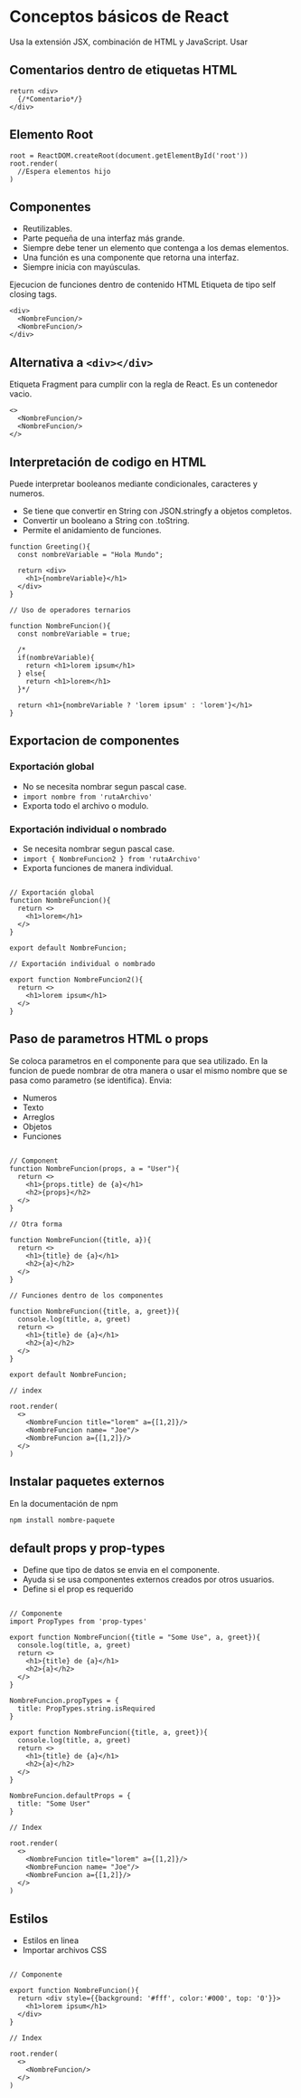 # Conceptos básicos de React

Usa la extensión JSX, combinación de HTML y JavaScript.
Usar

## Comentarios dentro de etiquetas HTML

```JSX
return <div>
  {/*Comentario*/}
</div>
```

## Elemento Root

```JSX
root = ReactDOM.createRoot(document.getElementById('root'))
root.render(
  //Espera elementos hijo
)
```

## Componentes

- Reutilizables.
- Parte pequeña de una interfaz más grande.
- Siempre debe tener un elemento que contenga a los demas elementos.
- Una función es una componente que retorna una interfaz.
- Siempre inicia con mayúsculas.

Ejecucion de funciones dentro de contenido HTML
Etiqueta de tipo self closing tags.

```JSX
<div>
  <NombreFuncion/>
  <NombreFuncion/>
</div>
```

## Alternativa a `<div></div>`

Etiqueta Fragment para cumplir con la regla de React.
Es un contenedor vacio.

```JSX
<>
  <NombreFuncion/>
  <NombreFuncion/>
</>
```

## Interpretación de codigo en HTML

Puede interpretar booleanos mediante condicionales, caracteres y numeros.

- Se tiene que convertir en String con JSON.stringfy a objetos completos.
- Convertir un booleano a String con .toString.
- Permite el anidamiento de funciones.

```JSX
function Greeting(){
  const nombreVariable = "Hola Mundo";

  return <div>
    <h1>{nombreVariable}</h1>
  </div>
}

// Uso de operadores ternarios

function NombreFuncion(){
  const nombreVariable = true;

  /*
  if(nombreVariable){
    return <h1>lorem ipsum</h1>
  } else{
    return <h1>lorem</h1>
  }*/

  return <h1>{nombreVariable ? 'lorem ipsum' : 'lorem'}</h1>
}
```

## Exportacion de componentes

### Exportación global

- No se necesita nombrar segun pascal case.
- `import nombre from 'rutaArchivo'`
- Exporta todo el archivo o modulo.

### Exportación individual o nombrado

- Se necesita nombrar segun pascal case.
- `import { NombreFuncion2 } from 'rutaArchivo'`
- Exporta funciones de manera individual.

```JSX

// Exportación global
function NombreFuncion(){
  return <>
    <h1>lorem</h1>
  </>
}

export default NombreFuncion;

// Exportación individual o nombrado

export function NombreFuncion2(){
  return <>
    <h1>lorem ipsum</h1>
  </>
}

```

## Paso de parametros HTML o props

Se coloca parametros en el componente para que sea utilizado. En la funcion de puede nombrar de otra manera o usar el mismo nombre que se pasa como parametro (se identifica).
Envia:

- Numeros
- Texto
- Arreglos
- Objetos
- Funciones

```JSX

// Component
function NombreFuncion(props, a = "User"){
  return <>
    <h1>{props.title} de {a}</h1>
    <h2>{props}</h2>
  </>
}

// Otra forma

function NombreFuncion({title, a}){
  return <>
    <h1>{title} de {a}</h1>
    <h2>{a}</h2>
  </>
}

// Funciones dentro de los componentes

function NombreFuncion({title, a, greet}){
  console.log(title, a, greet)
  return <>
    <h1>{title} de {a}</h1>
    <h2>{a}</h2>
  </>
}

export default NombreFuncion;

// index

root.render(
  <>
    <NombreFuncion title="lorem" a={[1,2]}/>
    <NombreFuncion name= "Joe"/>
    <NombreFuncion a={[1,2]}/>
  </>
)

```

## Instalar paquetes externos

En la documentación de npm

```bash
npm install nombre-paquete
```

## default props y prop-types

- Define que tipo de datos se envia en el componente.
- Ayuda si se usa componentes externos creados por otros usuarios.
- Define si el prop es requerido

```JSX

// Componente
import PropTypes from 'prop-types'

export function NombreFuncion({title = "Some Use", a, greet}){
  console.log(title, a, greet)
  return <>
    <h1>{title} de {a}</h1>
    <h2>{a}</h2>
  </>
}

NombreFuncion.propTypes = {
  title: PropTypes.string.isRequired
}

export function NombreFuncion({title, a, greet}){
  console.log(title, a, greet)
  return <>
    <h1>{title} de {a}</h1>
    <h2>{a}</h2>
  </>
}

NombreFuncion.defaultProps = {
  title: "Some User"
}

// Index

root.render(
  <>
    <NombreFuncion title="lorem" a={[1,2]}/>
    <NombreFuncion name= "Joe"/>
    <NombreFuncion a={[1,2]}/>
  </>
)
```

## Estilos

- Estilos en linea
- Importar archivos CSS

```JSX

// Componente

export function NombreFuncion(){
  return <div style={{background: '#fff', color:'#000', top: '0'}}>
    <h1>lorem ipsum</h1>
  </div>
}

// Index

root.render(
  <>
    <NombreFuncion/>
  </>
)
```
